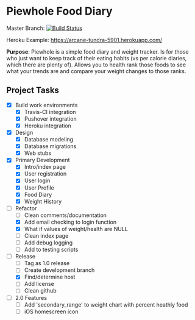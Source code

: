 # Piewhole Food Diary

Master Branch: [![Build Status](https://travis-ci.org/CarbonJ/Piewhole.svg)](https://travis-ci.org/CarbonJ/Piewhole)

Heroku Example: https://arcane-tundra-5901.herokuapp.com/

**Purpose**: Piewhole is a simple food diary and weight tracker.  Is for those who just want to keep track of their eating habits (vs per calorie diaries, which there are plenty of).  Allows you to health rank those foods to see what your trends are and compare your weight changes to those ranks.

## Project Tasks
- [x] Build work environments
  - [x] Travis-CI integration
  - [x] Pushover integration
  - [x] Heroku integration
- [x] Design
  - [x] Database modeling
  - [x] Database migrations
  - [x] Web stubs
- [x] Primary Development
  - [x] Intro/index page
  - [x] User registration
  - [x] User login
  - [x] User Profile
  - [x] Food Diary
  - [x] Weight History
- [ ] Refactor
  - [ ] Clean comments/documentation
  - [x] Add email checking to login function
  - [x] What if values of weight/health are NULL
  - [ ] Clean index page
  - [ ] Add debug logging
  - [ ] Add to testing scripts
- [ ] Release
  - [ ] Tag as 1.0 release
  - [ ] Create development branch
  - [x] Find/determine host
  - [ ] Add license
  - [ ] Clean github
- [ ] 2.0 Features
  - [ ]  Add 'secondary_range' to weight chart with percent heathly food
  - [ ]  iOS homescreen icon